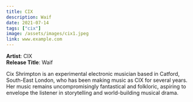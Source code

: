 ```yaml
---
title: CIX
description: Waif
date: 2021-07-14
tags: ["cix"]
image: /assets/images/cix1.jpeg
link: www.example.com
---
```

**Artist**: CIX  
**Release Title**: Waif

Cix Shrimpton is an experimental electronic musician based in Catford, South-East London, who has been making music as CIX for several years. Her music remains uncompromisingly fantastical and folkloric, aspiring to envelope the listener in storytelling and world-building musical drama.